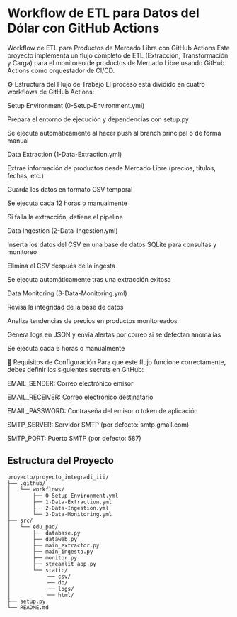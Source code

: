 # Workflow de ETL para Datos del Dólar con GitHub Actions

Workflow de ETL para Productos de Mercado Libre con GitHub Actions
Este proyecto implementa un flujo completo de ETL (Extracción, Transformación y Carga) para el monitoreo de productos de Mercado Libre usando GitHub Actions como orquestador de CI/CD.

⚙️ Estructura del Flujo de Trabajo
El proceso está dividido en cuatro workflows de GitHub Actions:

Setup Environment (0-Setup-Environment.yml)

Prepara el entorno de ejecución y dependencias con setup.py

Se ejecuta automáticamente al hacer push al branch principal o de forma manual

Data Extraction (1-Data-Extraction.yml)

Extrae información de productos desde Mercado Libre (precios, títulos, fechas, etc.)

Guarda los datos en formato CSV temporal

Se ejecuta cada 12 horas o manualmente

Si falla la extracción, detiene el pipeline

Data Ingestion (2-Data-Ingestion.yml)

Inserta los datos del CSV en una base de datos SQLite para consultas y monitoreo

Elimina el CSV después de la ingesta

Se ejecuta automáticamente tras una extracción exitosa

Data Monitoring (3-Data-Monitoring.yml)

Revisa la integridad de la base de datos

Analiza tendencias de precios en productos monitoreados

Genera logs en JSON y envía alertas por correo si se detectan anomalías

Se ejecuta cada 6 horas o manualmente

🔐 Requisitos de Configuración
Para que este flujo funcione correctamente, debes definir los siguientes secrets en GitHub:

EMAIL_SENDER: Correo electrónico emisor

EMAIL_RECEIVER: Correo electrónico destinatario

EMAIL_PASSWORD: Contraseña del emisor o token de aplicación

SMTP_SERVER: Servidor SMTP (por defecto: smtp.gmail.com)

SMTP_PORT: Puerto SMTP (por defecto: 587)



## Estructura del Proyecto

```
proyecto/proyecto_integradi_iii/
├── .github/
│   └── workflows/
│       ├── 0-Setup-Environment.yml
│       ├── 1-Data-Extraction.yml
│       ├── 2-Data-Ingestion.yml
│       └── 3-Data-Monitoring.yml
├── src/
│   └── edu_pad/
│       ├── database.py
│       ├── dataweb.py
│       ├── main_extractor.py
│       ├── main_ingesta.py
│       ├── monitor.py
│       ├── streamlit_app.py
│       └── static/
│           ├── csv/
│           ├── db/
│           ├── logs/
│           └── html/
├── setup.py
└── README.md
